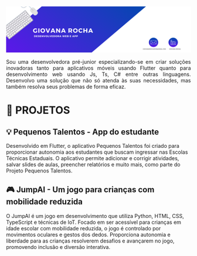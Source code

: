 ![Banner](https://raw.githubusercontent.com/giovanarochaz/giovanarochaz/main/Banner.png)

<p align="justify">Sou uma desenvolvedora pré-junior especializando-se em criar soluções inovadoras tanto para aplicativos móveis usando Flutter quanto para desenvolvimento web usando Js, Ts, C# entre outras linguagens. Desenvolvo uma solução que não só atenda às suas necessidades, mas também resolva seus problemas de forma eficaz.</p>

# 📂 PROJETOS
## 💡 Pequenos Talentos - App do estudante
Desenvolvido em Flutter, o aplicativo Pequenos Talentos foi criado para proporcionar autonomia aos estudantes que buscam ingressar nas Escolas Técnicas Estaduais. O aplicativo permite adicionar e corrigir atividades, salvar slides de aulas, preencher relatórios e muito mais, como parte do Projeto Pequenos Talentos.

## 🎮 JumpAI - Um jogo para crianças com mobilidade reduzida
O JumpAI é um jogo em desenvolvimento que utiliza Python, HTML, CSS, TypeScript e técnicas de IoT. Focado em ser acessível para crianças em idade escolar com mobilidade reduzida, o jogo é controlado por movimentos oculares e gestos dos dedos. Proporciona autonomia e liberdade para as crianças resolverem desafios e avançarem no jogo, promovendo inclusão e diversão interativa.
